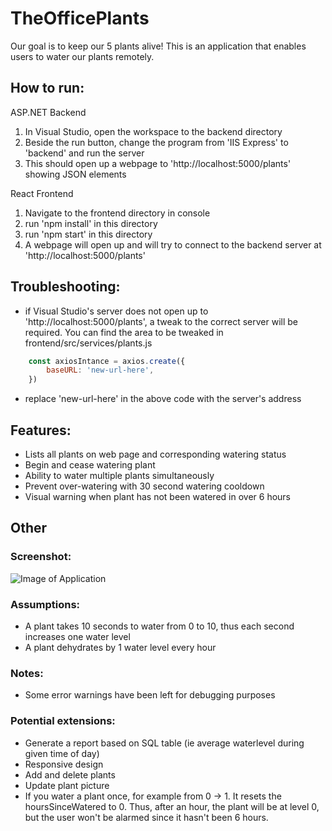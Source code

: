 # TheOfficePlants

Our goal is to keep our 5 plants alive! This is an application that enables users to water our plants remotely.

## How to run:
ASP.NET Backend
1. In Visual Studio, open the workspace to the backend directory
2. Beside the run button, change the program from 'IIS Express' to 'backend' and run the server
3. This should open up a webpage to 'http://localhost:5000/plants' showing JSON elements

React Frontend
1. Navigate to the frontend directory in console
2. run 'npm install' in this directory
3. run 'npm start' in this directory
4. A webpage will open up and will try to connect to the backend server at 'http://localhost:5000/plants'

## Troubleshooting:
* if Visual Studio's server does not open up to 'http://localhost:5000/plants', a tweak to the correct server will be required.
You can find the area to be tweaked in frontend/src/services/plants.js 

```javascript
    const axiosIntance = axios.create({
        baseURL: 'new-url-here',
    })
```

* replace 'new-url-here' in the above code with the server's address

## Features:
* Lists all plants on web page and corresponding watering status
* Begin and cease watering plant
* Ability to water multiple plants simultaneously
* Prevent over-watering with 30 second watering cooldown
* Visual warning when plant has not been watered in over 6 hours

## Other
### Screenshot:
![Image of Application](https://github.com/AlKL/TheOfficePlants/blob/main/frontend/src/images/screenshot.PNG)

### Assumptions:
- A plant takes 10 seconds to water from 0 to 10, thus each second increases one water level
- A plant dehydrates by 1 water level every hour

### Notes:
- Some error warnings have been left for debugging purposes

### Potential extensions:
- Generate a report based on SQL table (ie average waterlevel during given time of day)
- Responsive design
- Add and delete plants
- Update plant picture
- If you water a plant once, for example from 0 -> 1. It resets the hoursSinceWatered to 0. Thus, after an hour, the plant will be at level 0, but the user won't be alarmed since it hasn't been 6 hours. 
